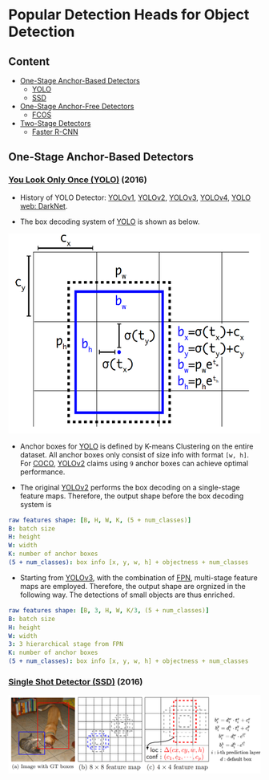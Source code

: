 # Popular Detection Heads for Object Detection

## Content

* [One-Stage Anchor-Based Detectors](#OneAnchor)
    * [YOLO](#YOLO)
    * [SSD](#SSD)
* [One-Stage Anchor-Free Detectors](#OneFree)
    * [FCOS](#FCOS)
* [Two-Stage Detectors](#Two)
    * [Faster R-CNN](#FerRCNN)

## One-Stage Anchor-Based Detectors<a name="OneAnchor"/>

### [You Look Only Once (YOLO)](https://arxiv.org/pdf/1612.08242.pdf) (2016)<a name="YOLO"/>

- History of YOLO Detector: [YOLOv1](https://arxiv.org/abs/1506.02640), [YOLOv2](https://arxiv.org/abs/1612.08242), [YOLOv3](https://arxiv.org/abs/1804.02767), [YOLOv4](https://arxiv.org/abs/2004.10934), [YOLO web: DarkNet](https://pjreddie.com/darknet/).

- The box decoding system of [YOLO](https://arxiv.org/pdf/1612.08242.pdf) is shown as below.

<p align="center">
  <img src="./images/YOLO.png" height="400">
</p>

- Anchor boxes for [YOLO](https://arxiv.org/pdf/1612.08242.pdf) is defined by K-means Clustering on the entire dataset. All anchor boxes only consist of size info with format `[w, h]`. For [COCO](https://cocodataset.org/#home), [YOLOv2](https://arxiv.org/pdf/1612.08242.pdf) claims using `9` anchor boxes can achieve optimal performance.

- The original [YOLOv2](https://arxiv.org/pdf/1612.08242.pdf) performs the box decoding on a single-stage feature maps. Therefore, the output shape before the box decoding system is
```yaml
raw features shape: [B, H, W, K, (5 + num_classes)]
B: batch size
H: height
W: width
K: number of anchor boxes
(5 + num_classes): box info [x, y, w, h] + objectness + num_classes
```

- Starting from [YOLOv3](https://arxiv.org/abs/1804.02767), with the combination of [FPN](https://arxiv.org/abs/1612.03144), multi-stage feature maps are employed. Therefore, the output shape are orgnized in the following way. The detections of small objects are thus enriched.
```yaml
raw features shape: [B, 3, H, W, K/3, (5 + num_classes)]
B: batch size
H: height
W: width
3: 3 hierarchical stage from FPN
K: number of anchor boxes
(5 + num_classes): box info [x, y, w, h] + objectness + num_classes
```

### [Single Shot Detector (SSD)](https://arxiv.org/abs/1512.02325) (2016)<a name="SSD"/>

<p align="center">
  <img src="./images/SSD.png">
</p>
